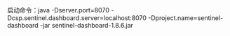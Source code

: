启动命令：java -Dserver.port=8070 -Dcsp.sentinel.dashboard.server=localhost:8070 -Dproject.name=sentinel-dashboard -jar sentinel-dashboard-1.8.6.jar